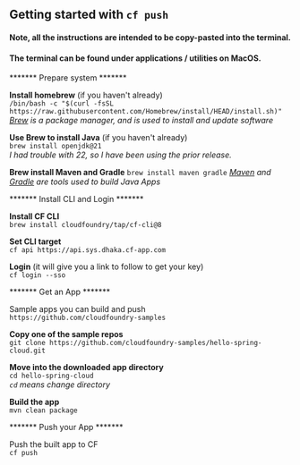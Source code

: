 ## Getting started with `cf push`

#### Note, all the instructions are intended to be copy-pasted into the terminal. 
#### The terminal can be found under applications / utilities on MacOS.  


******* Prepare system *******  

**Install homebrew** (if you haven't already)  
`/bin/bash -c "$(curl -fsSL https://raw.githubusercontent.com/Homebrew/install/HEAD/install.sh)" `
*[Brew](https://brew.sh/) is a package manager, and is used to install and update software*

**Use Brew to install Java** (if you haven't already)  
`brew install openjdk@21 `  
*I had trouble with 22, so I have been using the prior release.*  

**Brew install Maven and Gradle** 
`brew install maven gradle` 
*[Maven](https://maven.apache.org/) and [Gradle](https://gradle.org/) are tools used to build Java Apps*   

******* Install CLI and Login *******  

**Install CF CLI**  
`brew install cloudfoundry/tap/cf-cli@8`

**Set CLI target**  
`cf api https://api.sys.dhaka.cf-app.com`  

**Login** (it will give you a link to follow to get your key)  
`cf login --sso `  

******* Get an App *******  

Sample apps you can build and push  
`https://github.com/cloudfoundry-samples`  

**Copy one of the sample repos**  
`git clone https://github.com/cloudfoundry-samples/hello-spring-cloud.git `

**Move into the downloaded app directory**  
`cd hello-spring-cloud`  
*`cd` means change directory*  

**Build the app**  
`mvn clean package `

******* Push your App *******  

Push the built app to CF\
`cf push`
